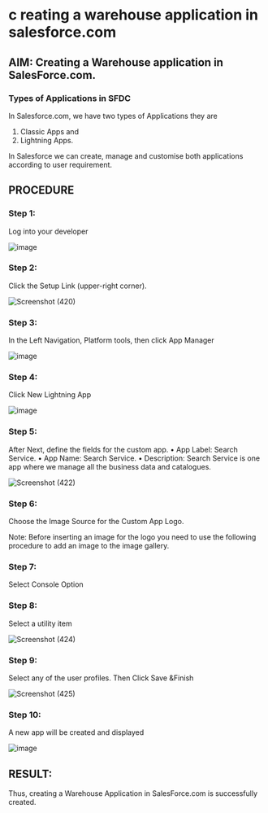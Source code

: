 # c reating a warehouse application in salesforce.com

## AIM: Creating a Warehouse application in SalesForce.com.

### Types of Applications in SFDC

In Salesforce.com, we have two types of Applications they are
1.	Classic Apps and
2.	Lightning Apps.

In Salesforce we can create, manage and customise both applications according to user requirement.

## PROCEDURE

### Step 1: 
Log into your developer

![image](https://github.com/user-attachments/assets/e8d0678a-c944-4d93-913c-876c116ad2c5)


### Step 2:
 Click the Setup Link (upper-right corner).

![Screenshot (420)](https://github.com/user-attachments/assets/2cae2e19-b5eb-4448-a94f-1deb4f5760c8)



 ### Step 3:
 In the Left Navigation, Platform tools, then click App Manager

![image](https://github.com/user-attachments/assets/2500621b-5a10-4ce7-8283-381016727a1f)


 ### Step 4: 
Click New Lightning App

![image](https://github.com/user-attachments/assets/29b1aafd-e513-4dc7-b800-66ee3a0c412a)

### Step 5: 
After Next, define the fields for the custom app.
•	App Label: Search Service.
•	App Name: Search Service.
•	Description: Search Service is one app where we manage all the business data and catalogues.
 
![Screenshot (422)](https://github.com/user-attachments/assets/b335dbdc-4a60-4955-8a90-1eb57a146592)



### Step 6:
 Choose the Image Source for the Custom App Logo.

Note: Before inserting an image for the logo you need to use the following procedure to add an image to the image gallery.
 
### Step 7: 
Select Console Option





### Step 8: 
Select a utility item

![Screenshot (424)](https://github.com/user-attachments/assets/7ada45eb-4ac5-412f-8509-9e237be3bde8)





### Step 9: 
Select any of the user profiles. Then Click Save &Finish

![Screenshot (425)](https://github.com/user-attachments/assets/0f72e7d0-b324-4111-8d73-0361743d1542)



 
### Step 10: 
A new app will be created and displayed


![image](https://github.com/user-attachments/assets/d4d167b6-e0c3-448e-957c-dc57fa295596)





## RESULT:

Thus, creating a Warehouse Application in SalesForce.com is successfully created.



